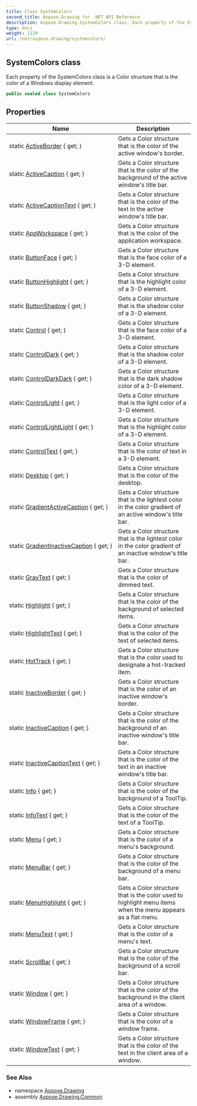 ```yaml
---
title: Class SystemColors
second_title: Aspose.Drawing for .NET API Reference
description: Aspose.Drawing.SystemColors class. Each property of the SystemColors class is a Color structure that is the color of a Windows display element
type: docs
weight: 1120
url: /net/aspose.drawing/systemcolors/
---
```

## SystemColors class

Each property of the SystemColors class is a Color structure that is the color of a Windows display element.

```csharp
public sealed class SystemColors
```

## Properties

| Name | Description |
| --- | --- |
| static [ActiveBorder](../../aspose.drawing/systemcolors/activeborder/) { get; } | Gets a Color structure that is the color of the active window's border. |
| static [ActiveCaption](../../aspose.drawing/systemcolors/activecaption/) { get; } | Gets a Color structure that is the color of the background of the active window's title bar. |
| static [ActiveCaptionText](../../aspose.drawing/systemcolors/activecaptiontext/) { get; } | Gets a Color structure that is the color of the text in the active window's title bar. |
| static [AppWorkspace](../../aspose.drawing/systemcolors/appworkspace/) { get; } | Gets a Color structure that is the color of the application workspace. |
| static [ButtonFace](../../aspose.drawing/systemcolors/buttonface/) { get; } | Gets a Color structure that is the face color of a 3-D element. |
| static [ButtonHighlight](../../aspose.drawing/systemcolors/buttonhighlight/) { get; } | Gets a Color structure that is the highlight color of a 3-D element. |
| static [ButtonShadow](../../aspose.drawing/systemcolors/buttonshadow/) { get; } | Gets a Color structure that is the shadow color of a 3-D element. |
| static [Control](../../aspose.drawing/systemcolors/control/) { get; } | Gets a Color structure that is the face color of a 3-D element. |
| static [ControlDark](../../aspose.drawing/systemcolors/controldark/) { get; } | Gets a Color structure that is the shadow color of a 3-D element. |
| static [ControlDarkDark](../../aspose.drawing/systemcolors/controldarkdark/) { get; } | Gets a Color structure that is the dark shadow color of a 3-D element. |
| static [ControlLight](../../aspose.drawing/systemcolors/controllight/) { get; } | Gets a Color structure that is the light color of a 3-D element. |
| static [ControlLightLight](../../aspose.drawing/systemcolors/controllightlight/) { get; } | Gets a Color structure that is the highlight color of a 3-D element. |
| static [ControlText](../../aspose.drawing/systemcolors/controltext/) { get; } | Gets a Color structure that is the color of text in a 3-D element. |
| static [Desktop](../../aspose.drawing/systemcolors/desktop/) { get; } | Gets a Color structure that is the color of the desktop. |
| static [GradientActiveCaption](../../aspose.drawing/systemcolors/gradientactivecaption/) { get; } | Gets a Color structure that is the lightest color in the color gradient of an active window's title bar. |
| static [GradientInactiveCaption](../../aspose.drawing/systemcolors/gradientinactivecaption/) { get; } | Gets a Color structure that is the lightest color in the color gradient of an inactive window's title bar. |
| static [GrayText](../../aspose.drawing/systemcolors/graytext/) { get; } | Gets a Color structure that is the color of dimmed text. |
| static [Highlight](../../aspose.drawing/systemcolors/highlight/) { get; } | Gets a Color structure that is the color of the background of selected items. |
| static [HighlightText](../../aspose.drawing/systemcolors/highlighttext/) { get; } | Gets a Color structure that is the color of the text of selected items. |
| static [HotTrack](../../aspose.drawing/systemcolors/hottrack/) { get; } | Gets a Color structure that is the color used to designate a hot-tracked item. |
| static [InactiveBorder](../../aspose.drawing/systemcolors/inactiveborder/) { get; } | Gets a Color structure that is the color of an inactive window's border. |
| static [InactiveCaption](../../aspose.drawing/systemcolors/inactivecaption/) { get; } | Gets a Color structure that is the color of the background of an inactive window's title bar. |
| static [InactiveCaptionText](../../aspose.drawing/systemcolors/inactivecaptiontext/) { get; } | Gets a Color structure that is the color of the text in an inactive window's title bar. |
| static [Info](../../aspose.drawing/systemcolors/info/) { get; } | Gets a Color structure that is the color of the background of a ToolTip. |
| static [InfoText](../../aspose.drawing/systemcolors/infotext/) { get; } | Gets a Color structure that is the color of the text of a ToolTip. |
| static [Menu](../../aspose.drawing/systemcolors/menu/) { get; } | Gets a Color structure that is the color of a menu's background. |
| static [MenuBar](../../aspose.drawing/systemcolors/menubar/) { get; } | Gets a Color structure that is the color of the background of a menu bar. |
| static [MenuHighlight](../../aspose.drawing/systemcolors/menuhighlight/) { get; } | Gets a Color structure that is the color used to highlight menu items when the menu appears as a flat menu. |
| static [MenuText](../../aspose.drawing/systemcolors/menutext/) { get; } | Gets a Color structure that is the color of a menu's text. |
| static [ScrollBar](../../aspose.drawing/systemcolors/scrollbar/) { get; } | Gets a Color structure that is the color of the background of a scroll bar. |
| static [Window](../../aspose.drawing/systemcolors/window/) { get; } | Gets a Color structure that is the color of the background in the client area of a window. |
| static [WindowFrame](../../aspose.drawing/systemcolors/windowframe/) { get; } | Gets a Color structure that is the color of a window frame. |
| static [WindowText](../../aspose.drawing/systemcolors/windowtext/) { get; } | Gets a Color structure that is the color of the text in the client area of a window. |

### See Also

* namespace [Aspose.Drawing](../../aspose.drawing/)
* assembly [Aspose.Drawing.Common](../../)



